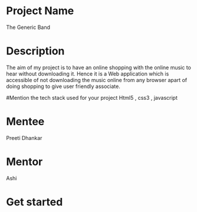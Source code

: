 # Project Name
The Generic Band
# Description
The aim of my project is to have an online shopping with the online music to hear  without downloading it. Hence it is a Web application which is accessible of not downloading the music online from any browser apart of doing  shopping to give user friendly associate.

#Mention the tech stack used for your project
Html5 , css3 , javascript

# Mentee
Preeti Dhankar

# Mentor
Ashi 
# Get started
